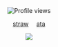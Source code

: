 <div align="center">    
  <img src="https://komarev.com/ghpvc/?username=Iimbus&label=&color=7ED956&style=plastic" alt="Profile views"/>
</div>
  
<p align="center">
  <a href="https://takumifujiwara.straw.page/">straw</a>  ⠀
  <a href="https://github.com/user-attachments/assets/4365356e-381c-4b82-bed5-0c689875618b" alt="GIF"</a>
  <a href="https://boosfer.atabook.org">ata</a>
</p>

<p align="center">
   <img src="https://github.com/user-attachments/assets/47898886-69f7-4698-a5fa-05b631193447" />
</p>
